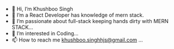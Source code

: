 - 👋 Hi, I’m Khushboo Singh
- 👀 I’m a React Developer has knowledge of mern stack.
- 💞️ I’m passionate about full-stack keeping hands dirty with MERN STACK...
- 👀 I’m interested in Coding...
- 📫 How to reach me khushboo.singhhjs@gmail.com  ...

<!---
khushboosinghrecs/khushboosinghrecs is a ✨ special ✨ repository because its `README.md` (this file) appears on your GitHub profile.
You can click the Preview link to take a look at your changes.
--->
